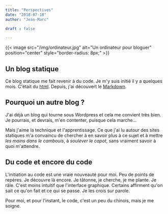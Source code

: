 ```yaml
---
title: "Perspectives"
date: "2018-07-18"
author: "Jean-Marc"

draft : false

---
```

{{< image src="/img/ordinateur.jpg" alt="Un ordinateur pour bloguer" position="center" style="border-radius: 8px;" >}}


## Un blog statique

Ce blog statique me fait revenir à du code. Je m'y suis initié il y a quelques mois. C'était du [html](https://fr.wikibooks.org/wiki/Le_langage_HTML). Depuis, j'ai découvert le [Markdown](https://fr.wikipedia.org/wiki/Markdown).


## Pourquoi un autre blog ?

J'ai déjà un blog qui tourne sous Wordpress et cela me convient très bien. Je pourrais, et devrais, m'en contenter, puisque cela marche...

Mais j'aime la technique et l'apprentissage. Ce que j'ai lu autour des sites statiques m'a convaincu de chercher à en savoir plus à ce sujet et à mettre *les mains dans le cambouis*, à *soulever le capot*, sans vraiment savoir à quoi m'attendre.

## Du code et encore du code

L'initiation au code est une vraie nouveauté pour moi. Peu de points de repères. Je découvre là encore. Je tâtonne, je cherche, je me plante. Je râle.
C'est moins intuitif que l'interface graphique. Certains affirment qu'on sait ce qu'on fait et ce qui se passe. Je les crois sur parole.

Pour moi, et pour l'instant, le code, c'est un peu du chinois, mais je me soigne.
